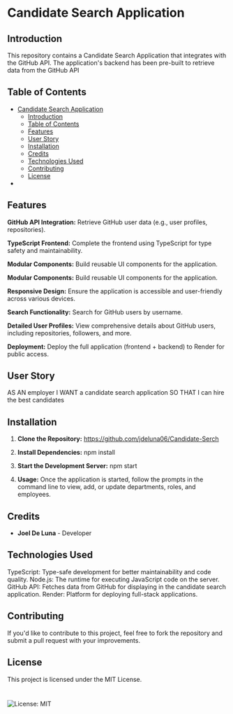 # Candidate Search Application

## Introduction

This repository contains a Candidate Search Application that integrates with the GitHub API. The application's backend has been pre-built to retrieve data from the GitHub API
 

## Table of Contents

- [Candidate Search Application](#candidate-search-application)
  - [Introduction](#introduction)
  - [Table of Contents](#table-of-contents)
  - [Features](#features)
  - [User Story](#user-story)
  - [Installation](#installation)
  - [Credits](#credits)
  - [Technologies Used](#technologies-used)
  - [Contributing](#contributing)
  - [License](#license)
- [](#)

## Features

**GitHub API Integration:** 
Retrieve GitHub user data (e.g., user profiles, repositories).

**TypeScript Frontend:** 
Complete the frontend using TypeScript for type safety and maintainability.
 
**Modular Components:** 
Build reusable UI components for the application.

**Modular Components:**
Build reusable UI components for the application.

**Responsive Design:**
Ensure the application is accessible and user-friendly across various devices.

**Search Functionality:**
Search for GitHub users by username.

**Detailed User Profiles:**
View comprehensive details about GitHub users, including repositories, followers, and more.

**Deployment:** 
Deploy the full application (frontend + backend) to Render for public access.


## User Story

AS AN employer
I WANT a candidate search application
SO THAT I can hire the best candidates

## Installation

1. **Clone the Repository:**
   https://github.com/jdeluna06/Candidate-Serch

2. **Install Dependencies:**
npm install

3. **Start the Development Server:**
npm start

4. **Usage:**
Once the application is started, follow the prompts in the command line to view, add, or update departments, roles, and employees.


## Credits
- **Joel De Luna** - Developer

## Technologies Used
TypeScript: Type-safe development for better maintainability and code quality.
Node.js: The runtime for executing JavaScript code on the server.
GitHub API: Fetches data from GitHub for displaying in the candidate search application.
Render: Platform for deploying full-stack applications.

## Contributing
If you'd like to contribute to this project, feel free to fork the repository and submit a pull request with your improvements.

## License

This project is licensed under the MIT License.
# 
![License: MIT](https://img.shields.io/badge/License-MIT-yellow.svg)
